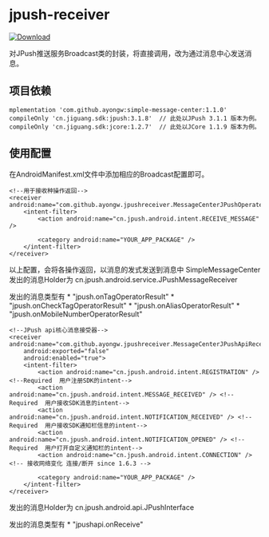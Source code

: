 # jpush-receiver
[ ![Download](https://api.bintray.com/packages/ayongw/maven/jpush-android-receiver/images/download.svg) ](https://bintray.com/ayongw/maven/jpush-android-receiver/_latestVersion)

对JPush推送服务Broadcast类的封装，将直接调用，改为通过消息中心发送消息。

## 项目依赖

    mplementation 'com.github.ayongw:simple-message-center:1.1.0'
    compileOnly 'cn.jiguang.sdk:jpush:3.1.8'  // 此处以JPush 3.1.1 版本为例。
    compileOnly 'cn.jiguang.sdk:jcore:1.2.7'  // 此处以JCore 1.1.9 版本为例。

## 使用配置
在AndroidManifest.xml文件中添加相应的Broadcast配置即可。
```
<!--用于接收种操作返回-->
<receiver android:name="com.github.ayongw.jpushreceiver.MessageCenterJPushOperateMessageReceiver">
    <intent-filter>
        <action android:name="cn.jpush.android.intent.RECEIVE_MESSAGE" />

        <category android:name="YOUR_APP_PACKAGE" />
    </intent-filter>
</receiver>
```
以上配置，会将各操作返回，以消息的发式发送到消息中 SimpleMessageCenter
发出的消息Holder为
    cn.jpush.android.service.JPushMessageReceiver
    
发出的消息类型有
    * "jpush.onTagOperatorResult"
    * "jpush.onCheckTagOperatorResult"
    * "jpush.onAliasOperatorResult"
    * "jpush.onMobileNumberOperatorResult"


```
<!--JPush api核心消息接受器-->
<receiver android:name="com.github.ayongw.jpushreceiver.MessageCenterJPushApiReceiver"
    android:exported="false"
    android:enabled="true">
    <intent-filter>
        <action android:name="cn.jpush.android.intent.REGISTRATION" /> <!--Required  用户注册SDK的intent-->
        <action android:name="cn.jpush.android.intent.MESSAGE_RECEIVED" /> <!--Required  用户接收SDK消息的intent-->
        <action android:name="cn.jpush.android.intent.NOTIFICATION_RECEIVED" /> <!--Required  用户接收SDK通知栏信息的intent-->
        <action android:name="cn.jpush.android.intent.NOTIFICATION_OPENED" /> <!--Required  用户打开自定义通知栏的intent-->
        <action android:name="cn.jpush.android.intent.CONNECTION" /><!-- 接收网络变化 连接/断开 since 1.6.3 -->

        <category android:name="YOUR_APP_PACKAGE" />
    </intent-filter>
</receiver>
```
发出的消息Holder为
    cn.jpush.android.api.JPushInterface
    
发出的消息类型有
    * "jpushapi.onReceive"